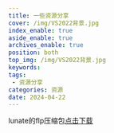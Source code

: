 ```yaml
---
title: 一些资源分享
cover: /img/VS2022背景.jpg
index_enable: true
aside_enable: true
archives_enable: true
position: both
top_img: /img/VS2022背景.jpg
keywords: 
tags:
 - 资源分享
categories: 资源
date: 2024-04-22
---
```

lunate的flp压缩包[点击下载](/download/lunate.zip)
